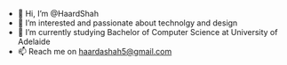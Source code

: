 - 👋 Hi, I’m @HaardShah
- 👀 I’m interested and passionate about technolgy and design
- 🌱 I’m currently studying Bachelor of Computer Science at University of Adelaide
- 📫 Reach me on haardashah5@gmail.com

